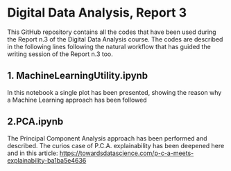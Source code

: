 # Digital Data Analysis, Report 3

This GitHub repository contains all the codes that have been used during the Report n.3 of the Digital Data Analysis course.
The codes are described in the following lines following the natural workflow that has guided the writing session of the Report n.3 too. 
## 1. MachineLearningUtility.ipynb
In this notebook a single plot has been presented, showing the reason why a Machine Learning approach has been followed
## 2.PCA.ipynb
The Principal Component Analysis approach has been performed and described. The curios case of P.C.A. explainability has been deepened here and in this article:
https://towardsdatascience.com/p-c-a-meets-explainability-ba1ba5e4636
##
